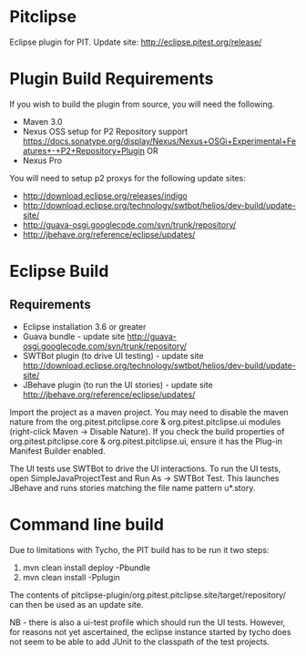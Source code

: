 Pitclipse
=========

Eclipse plugin for PIT.  Update site: http://eclipse.pitest.org/release/







Plugin Build Requirements
=========================
If you wish to build the plugin from source, you will need the following.


* Maven 3.0
* Nexus OSS setup for P2 Repository support https://docs.sonatype.org/display/Nexus/Nexus+OSGi+Experimental+Features+-+P2+Repository+Plugin
OR
* Nexus Pro

You will need to setup p2 proxys for the following update sites:
* http://download.eclipse.org/releases/indigo
* http://download.eclipse.org/technology/swtbot/helios/dev-build/update-site/
* http://guava-osgi.googlecode.com/svn/trunk/repository/
* http://jbehave.org/reference/eclipse/updates/


Eclipse Build
=============

Requirements
------------
* Eclipse installation 3.6 or greater
* Guava bundle - update site http://guava-osgi.googlecode.com/svn/trunk/repository/
* SWTBot plugin (to drive UI testing) - update site http://download.eclipse.org/technology/swtbot/helios/dev-build/update-site/
* JBehave plugin (to run the UI stories) - update site http://jbehave.org/reference/eclipse/updates/


Import the project as a maven project.  You may need to disable the maven nature from the org.pitest.pitclipse.core & org.pitest.pitclipse.ui modules (right-click Maven -> Disable Nature).  If you check the build properties of org.pitest.pitclipse.core & org.pitest.pitclipse.ui, ensure it has the Plug-in Manifest Builder enabled.

The UI tests use SWTBot to drive the UI interactions.  To run the UI tests, open SimpleJavaProjectTest and Run As -> SWTBot Test.  This launches JBehave and runs stories matching the file name pattern u*.story.

Command line build
==================

Due to limitations with Tycho, the PIT build has to be run it two steps:

1.  mvn clean install deploy -Pbundle
2.  mvn clean install -Pplugin

The contents of pitclipse-plugin/org.pitest.pitclipse.site/target/repository/ can then be used as an update site.

NB - there is also a ui-test profile which should run the UI tests.  However, for reasons not yet ascertained, the eclipse instance started by tycho does not seem to be able to add JUnit to the classpath of the test projects.
